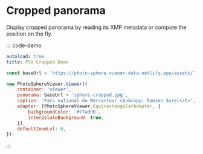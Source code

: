# Cropped panorama

Display cropped panorama by reading its XMP metadata or compute the position on the fly.

::: code-demo

```yaml
autoload: true
title: PSV Cropped Demo
```

```js
const baseUrl = 'https://photo-sphere-viewer-data.netlify.app/assets/';

new PhotoSphereViewer.Viewer({
    container: 'viewer',
    panorama: baseUrl + 'sphere-cropped.jpg',
    caption: 'Parc national du Mercantour <b>&copy; Damien Sorel</b>',
    adapter: [PhotoSphereViewer.EquirectangularAdapter, {
        backgroundColor: '#77addb',
        interpolateBackground: true,
    }],
    defaultZoomLvl: 0,
});
```

:::
